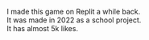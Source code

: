 I made this game on Replit a while back. <br>
It was made in 2022 as a school project. <br>
It has almost 5k likes. <br>
